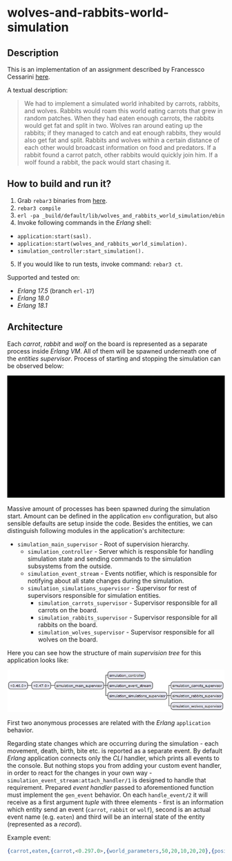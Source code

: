 # wolves-and-rabbits-world-simulation

## Description

This is an implementation of an assignment described by Francessco Cessarini [here](http://www.youtube.com/watch?v=d5G3P2iosmA).

A textual description:

> We had to implement a simulated world inhabited by carrots, rabbits, and wolves. Rabbits would roam this world eating carrots that grew in random patches. When they had eaten enough carrots, the rabbits would get fat and split in two. Wolves ran around eating up the rabbits; if they managed to catch and eat enough rabbits, they would also get fat and split. Rabbits and wolves within a certain distance of each other would broadcast information on food and predators. If a rabbit found a carrot patch, other rabbits would quickly join him. If a wolf found a rabbit, the pack would start chasing it.

## How to build and run it?

1. Grab `rebar3` binaries from [here](https://github.com/rebar/rebar3).
2. `rebar3 compile`
3. `erl -pa _build/default/lib/wolves_and_rabbits_world_simulation/ebin`
4. Invoke following commands in the *Erlang* shell:
  - `application:start(sasl).`
  - `application:start(wolves_and_rabbits_world_simulation).`
  - `simulation_controller:start_simulation().`
5. If you would like to run tests, invoke command: `rebar3 ct`.

Supported and tested on:

- *Erlang 17.5* (branch `erl-17`)
- *Erlang 18.0*
- *Erlang 18.1*

## Architecture

Each *carrot*, *rabbit* and *wolf* on the board is represented as a separate process inside *Erlang VM*. All of them will be spawned underneath one of the *entities supervisor*. Process of starting and stopping the simulation can be observed below:

![Starting and stopping the simulation](/docs/simulation.gif)

Massive amount of processes has been spawned during the simulation start. Amount can be defined in the application `env` configuration, but also sensible defaults are setup inside the code. Besides the entities, we can distinguish following modules in the application's architecture:

- `simulation_main_supervisor` - Root of supervision hierarchy.
  - `simulation_controller` - Server which is responsible for handling simulation state and sending commands to the simulation subsystems from the outside.
  - `simulation_event_stream` - Events notifier, which is responsible for notifying about all state changes during the simulation.
  - `simulation_simulations_supervisor` - Supervisor for rest of supervisors responsible for simulation entities.
    - `simulation_carrots_supervisor` - Supervisor responsible for all carrots on the board.
    - `simulation_rabbits_supervisor` - Supervisor responsible for all rabbits on the board.
    - `simulation_wolves_supervisor` - Supervisor responsible for all wolves on the board.

Here you can see how the structure of main *supervision tree* for this application looks like:

![Main supervision tree for wolves_and_rabbits_world_simulation application](/docs/supervision-tree.png)

First two anonymous processes are related with the *Erlang* `application` behavior.

Regarding state changes which are occurring during the simulation - each movement, death, birth, bite etc. is reported as a separate event. By default *Erlang* application connects only the *CLI* handler, which prints all events to the console. But nothing stops you from adding your custom event handler, in order to react for the changes in your own way - `simulation_event_stream:attach_handler/1` is designed to handle that requirement. Prepared *event handler* passed to aforementioned function must implement the `gen_event` behavior. On each `handle_event/2` it will receive as a first argument *tuple* with three elements - first is an information which entity send an event (`carrot`, `rabbit` or `wolf`), second is an actual event name (e.g. `eaten`) and third will be an internal state of the entity (represented as a *record*).

Example event:

```erlang
{carrot,eaten,{carrot,<0.297.0>,{world_parameters,50,20,10,20,20},{position,11,17},4}}
```
